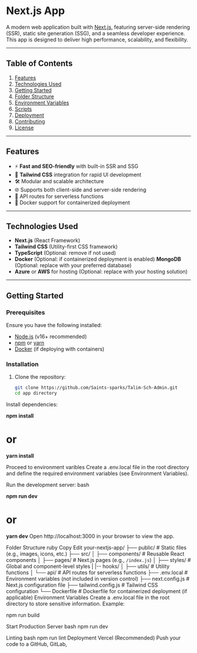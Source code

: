 # Next.js App

A modern web application built with [Next.js](https://nextjs.org/), featuring server-side rendering (SSR), static site generation (SSG), and a seamless developer experience. This app is designed to deliver high performance, scalability, and flexibility.

---

## Table of Contents
1. [Features](#features)
2. [Technologies Used](#technologies-used)
3. [Getting Started](#getting-started)
4. [Folder Structure](#folder-structure)
5. [Environment Variables](#environment-variables)
6. [Scripts](#scripts)
7. [Deployment](#deployment)
8. [Contributing](#contributing)
9. [License](#license)

---

## Features
- ⚡ **Fast and SEO-friendly** with built-in SSR and SSG
- 🎨 **Tailwind CSS** integration for rapid UI development
- 🛠️ Modular and scalable architecture
- 🌐 Supports both client-side and server-side rendering
- 🔗 API routes for serverless functions
- 🐳 Docker support for containerized deployment

---

## Technologies Used
- **Next.js** (React Framework)
- **Tailwind CSS** (Utility-first CSS framework)
- **TypeScript** (Optional: remove if not used)
- **Docker** (Optional: if containerized deployment is enabled)
 **MongoDB** (Optional: replace with your preferred database)
- **Azure** or **AWS** for hosting (Optional: replace with your hosting solution)

---

## Getting Started

### Prerequisites
Ensure you have the following installed:
- [Node.js](https://nodejs.org/) (v16+ recommended)
- [npm](https://www.npmjs.com/) or [yarn](https://yarnpkg.com/)
- [Docker](https://www.docker.com/) (if deploying with containers)

### Installation
1. Clone the repository:
   ```bash
   git clone https://github.com/Saints-sparks/Talim-Sch-Admin.git
   cd app directory
Install dependencies:

**npm install**
# or
**yarn install**

Proceed to environment varibles
Create a .env.local file in the root directory and define the required environment variables (see Environment Variables).

Run the development server:
bash

**npm run dev**
# or
**yarn dev**
Open http://localhost:3000 in your browser to view the app.

Folder Structure
ruby
Copy
Edit
your-nextjs-app/
├── public/         # Static files (e.g., images, icons, etc.)
├── src/
│   ├── components/ # Reusable React components
│   ├── pages/      # Next.js pages (e.g., `/index.js`)
│   ├── styles/     # Global and component-level styles
|   |-- hooks/
│   ├── utils/      # Utility functions
│   └── api/        # API routes for serverless functions
├── .env.local      # Environment variables (not included in version control)
├── next.config.js  # Next.js configuration file
├── tailwind.config.js # Tailwind CSS configuration
└── Dockerfile      # Dockerfile for containerized deployment (if applicable)
Environment Variables
Create a .env.local file in the root directory to store sensitive information. Example:

npm run build

Start Production Server
bash
npm run dev

Linting
bash
npm run lint
Deployment
Vercel (Recommended)
Push your code to a GitHub, GitLab,

